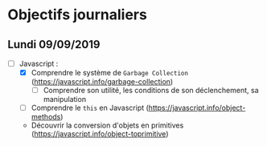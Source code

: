 # Objectifs journaliers

## Lundi 09/09/2019


* [ ] Javascript :
  * [x] Comprendre le système de `Garbage Collection` (https://javascript.info/garbage-collection)
    * [ ] Comprendre son utilité, les conditions de son déclenchement, sa manipulation
  * [ ] Comprendre le `this` en Javascript (https://javascript.info/object-methods)
  * Découvrir la conversion d'objets en primitives (https://javascript.info/object-toprimitive)

